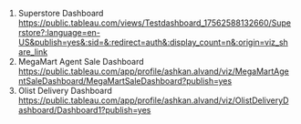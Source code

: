1. Superstore Dashboard
   https://public.tableau.com/views/Testdashboard_17562588132660/Superstore?:language=en-US&publish=yes&:sid=&:redirect=auth&:display_count=n&:origin=viz_share_link
2. MegaMart Agent Sale Dashboard
   https://public.tableau.com/app/profile/ashkan.alvand/viz/MegaMartAgentSaleDashboard/MegaMartSaleDashboard?publish=yes
3. Olist Delivery Dashboard
   https://public.tableau.com/app/profile/ashkan.alvand/viz/OlistDeliveryDashboard/Dashboard1?publish=yes
